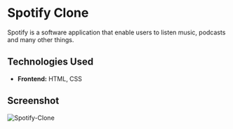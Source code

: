 # Spotify Clone

Spotify is a software application that enable users to listen music, podcasts and many other things.

## Technologies Used

- **Frontend:** HTML, CSS

## Screenshot

![Spotify-Clone](assets/spotify.png)

